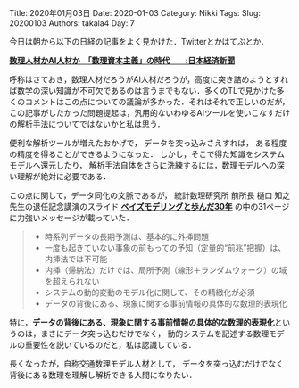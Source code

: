 ﻿Title: 2020年01月03日
Date: 2020-01-03
Category: Nikki
Tags: 
Slug: 20200103
Authors: takala4
Day: 7


今日は朝から以下の日経の記事をよく見かけた．Twitterとかはてぶとか．


**[数理人材かAI人材か　「数理資本主義」の時代　　:日本経済新聞](https://www.nikkei.com/article/DGXMZO53703840T21C19A2000000/)** 


呼称はさておき，数理人材だろうがAI人材だろうが，高度に突き詰めようとすれば数学の深い知識が不可欠であるのは言うまでもない．多くのTLで見かけた多くのコメントはこの点についての議論が多かった．それはそれで正しいのだが，この記事がしたかった問題提起は，汎用的ないわゆるAIツールを使いこなすだけの解析手法についてではないかと私は思う．


便利な解析ツールが増えたおかげで，
データを突っ込みさえすれば，
ある程度の精度を得ることができるようになった．
しかし，そこで得た知識をシステムモデルへ還元したり，
解析手法自体をさらに洗練するには，数理モデルへの深い理解が絶対に必要である．

この点に関して，データ同化の文脈であるが，
統計数理研究所 前所長 樋口 知之先生の退任記念講演のスライド **[ベイズモデリングと歩んだ30年](https://www.ism.ac.jp/events/2019/meeting1105/ISM_20191105.pdf)** の中の31ページに力強いメッセージが載っていた．


>* 時系列データの長期予測は、基本的に外挿問題
>* 一度も起きていない事象の前もっての予知（定量的“前兆”把握）は、内挿法では不可能
>* 内挿（帰納法）だけでは、局所予測（線形＋ランダムウォーク）の域を超えられない
>* システムの動的変動のモデル化に関して、その精緻化が必須
>* データの背後にある、現象に関する事前情報の具体的な数理的表現化


特に，**データの背後にある、現象に関する事前情報の具体的な数理的表現化**というのは，まさにデータ突っ込むだけでなく，
動的システムを記述する数理モデルの重要性を説いているのだと，私は認識している．


長くなったが，自称交通数理モデル人材として，
データを突っ込むだけでなく背後にある数理を理解し解析できる人間になりたい．